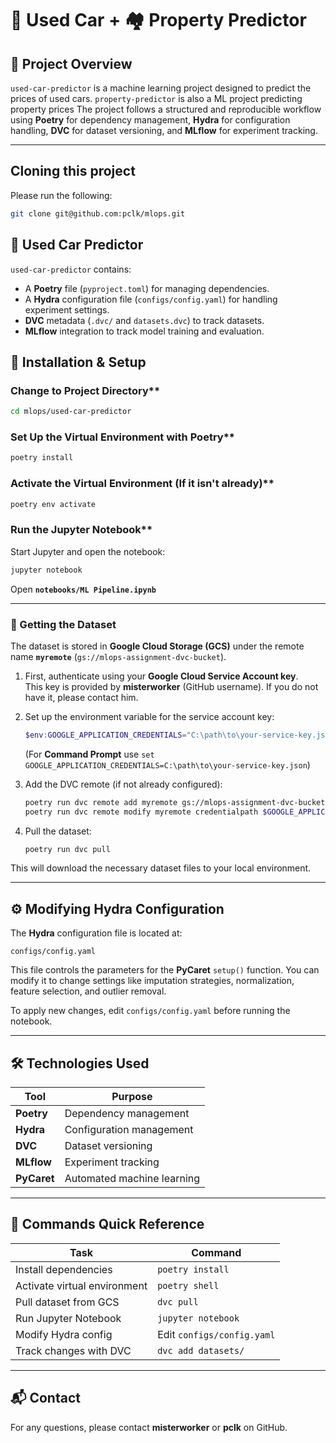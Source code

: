 # 🚗 Used Car + 🏘️ Property Predictor

## 📌 Project Overview
`used-car-predictor` is a machine learning project designed to predict the prices of used cars. `property-predictor` is also a ML project predicting property prices The project follows a structured and reproducible workflow using **Poetry** for dependency management, **Hydra** for configuration handling, **DVC** for dataset versioning, and **MLflow** for experiment tracking.

---

## Cloning this project
Please run the following:
```sh
git clone git@github.com:pclk/mlops.git
```

## 📌 Used Car Predictor

`used-car-predictor` contains:

- A **Poetry** file (`pyproject.toml`) for managing dependencies.
- A **Hydra** configuration file (`configs/config.yaml`) for handling experiment settings.
- **DVC** metadata (`.dvc/` and `datasets.dvc`) to track datasets.
- **MLflow** integration to track model training and evaluation.

## 🚀 Installation & Setup

### Change to Project Directory**
```bash
cd mlops/used-car-predictor
```

### Set Up the Virtual Environment with Poetry**
```bash
poetry install
```

### Activate the Virtual Environment (If it isn't already)**
```bash
poetry env activate
```

### Run the Jupyter Notebook**
Start Jupyter and open the notebook:

```bash
jupyter notebook
```

Open **`notebooks/ML Pipeline.ipynb`**

---

### **🔹 Getting the Dataset**
The dataset is stored in **Google Cloud Storage (GCS)** under the remote name **`myremote`** (`gs://mlops-assignment-dvc-bucket`).  

1. First, authenticate using your **Google Cloud Service Account key**.  
   This key is provided by **misterworker** (GitHub username). If you do not have it, please contact him.

2. Set up the environment variable for the service account key:  
   ```powershell
   $env:GOOGLE_APPLICATION_CREDENTIALS="C:\path\to\your-service-key.json"
   ```
   (For **Command Prompt** use `set GOOGLE_APPLICATION_CREDENTIALS=C:\path\to\your-service-key.json`)

3. Add the DVC remote (if not already configured):  
   ```bash
   poetry run dvc remote add myremote gs://mlops-assignment-dvc-bucket
   poetry run dvc remote modify myremote credentialpath $GOOGLE_APPLICATION_CREDENTIALS
   ```

4. Pull the dataset:  
   ```bash
   poetry run dvc pull
   ```

This will download the necessary dataset files to your local environment.

---

## ⚙️ Modifying Hydra Configuration
The **Hydra** configuration file is located at:
```
configs/config.yaml
```
This file controls the parameters for the **PyCaret** `setup()` function. You can modify it to change settings like imputation strategies, normalization, feature selection, and outlier removal.

To apply new changes, edit `configs/config.yaml` before running the notebook.

---

## 🛠 Technologies Used

| Tool | Purpose |
|------|---------|
| **Poetry** | Dependency management |
| **Hydra** | Configuration management |
| **DVC** | Dataset versioning |
| **MLflow** | Experiment tracking |
| **PyCaret** | Automated machine learning |

---

## 📌 Commands Quick Reference

| Task | Command |
|------|---------|
| Install dependencies | `poetry install` |
| Activate virtual environment | `poetry shell` |
| Pull dataset from GCS | `dvc pull` |
| Run Jupyter Notebook | `jupyter notebook` |
| Modify Hydra config | Edit `configs/config.yaml` |
| Track changes with DVC | `dvc add datasets/` |

---

## 📬 Contact

For any questions, please contact **misterworker** or **pclk** on GitHub.

